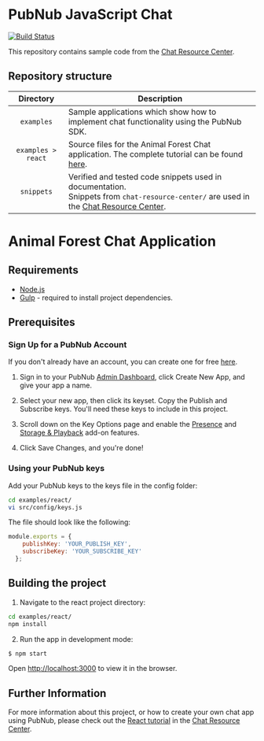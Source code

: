 # PubNub JavaScript Chat

[![Build Status](https://travis-ci.com/pubnub/chat-examples-javascript.svg?token=ey6rVJnpqsBKpxXy2fYF&branch=master)](https://travis-ci.com/pubnub/chat-examples-javascript)

This repository contains sample code from the [Chat Resource Center](https://www.pubnub.com/developers/chat-resource-center/).

## Repository structure

| Directory  | Description |
|:----------:| ----------- |
| `examples` | Sample applications which show how to implement chat functionality using the PubNub SDK. |
| `examples > react` | Source files for the Animal Forest Chat application. The complete tutorial can be found [here](https://www.pubnub.com/developers/chat-resource-center/docs/getting-started/react/).|
| `snippets` | Verified and tested code snippets used in documentation.<br>Snippets from `chat-resource-center/` are used in the [Chat Resource Center](https://www.pubnub.com/developers/chat-resource-center/). |

# Animal Forest Chat Application

## Requirements

* [Node.js](https://nodejs.org/en/)
* [Gulp](https://gulpjs.com) - required to install project dependencies.

## Prerequisites

### Sign Up for a PubNub Account

If you don't already have an account, you can create one for free [here](https://dashboard.pubnub.com/).

1. Sign in to your PubNub [Admin Dashboard](https://dashboard.pubnub.com/), click Create New App, and give your app a name.

1. Select your new app, then click its keyset. Copy the Publish and Subscribe keys. You'll need these keys to include in this project.

1. Scroll down on the Key Options page and enable the [Presence](https://www.pubnub.com/products/presence/) and [Storage & Playback](https://www.pubnub.com/products/realtime-messaging/) add-on features.

1. Click Save Changes, and you're done!

### Using your PubNub keys

Add your PubNub keys to the keys file in the config folder:

```bash
cd examples/react/
vi src/config/keys.js
```

The file should look like the following:

```js
module.exports = {
    publishKey: 'YOUR_PUBLISH_KEY',
    subscribeKey: 'YOUR_SUBSCRIBE_KEY'
  };
```

## Building the project

1. Navigate to the react project directory:

```bash
cd examples/react/
npm install
```

2. Run the app in development mode:

```bash
$ npm start
```

Open [http://localhost:3000](http://localhost:3000) to view it in the browser.

## Further Information

For more information about this project, or how to create your own chat app using PubNub, please check out the [React tutorial](https://www.pubnub.com/developers/chat-resource-center/docs/getting-started/react/) in the [Chat Resource Center](https://www.pubnub.com/developers/chat-resource-center/).

